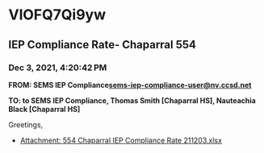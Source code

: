 # VlOFQ7Qi9yw
## IEP Compliance Rate- Chaparral 554
### Dec 3, 2021, 4:20:42 PM
**FROM: SEMS IEP Compliance<sems-iep-compliance-user@nv.ccsd.net>**

**TO: to SEMS IEP Compliance, Thomas Smith [Chaparral HS], Nauteachia Black [Chaparral HS]**


Greetings,  





* [Attachment: 554 Chaparral IEP Compliance Rate 211203.xlsx](VlOFQ7Qi9yw-attachment-1.xlsx)
